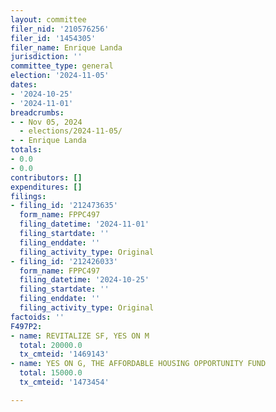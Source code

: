 ```yaml
---
layout: committee
filer_nid: '210576256'
filer_id: '1454305'
filer_name: Enrique Landa
jurisdiction: ''
committee_type: general
election: '2024-11-05'
dates:
- '2024-10-25'
- '2024-11-01'
breadcrumbs:
- - Nov 05, 2024
  - elections/2024-11-05/
- - Enrique Landa
totals:
- 0.0
- 0.0
contributors: []
expenditures: []
filings:
- filing_id: '212473635'
  form_name: FPPC497
  filing_datetime: '2024-11-01'
  filing_startdate: ''
  filing_enddate: ''
  filing_activity_type: Original
- filing_id: '212426033'
  form_name: FPPC497
  filing_datetime: '2024-10-25'
  filing_startdate: ''
  filing_enddate: ''
  filing_activity_type: Original
factoids: ''
F497P2:
- name: REVITALIZE SF, YES ON M
  total: 20000.0
  tx_cmteid: '1469143'
- name: YES ON G, THE AFFORDABLE HOUSING OPPORTUNITY FUND
  total: 15000.0
  tx_cmteid: '1473454'

---
```


